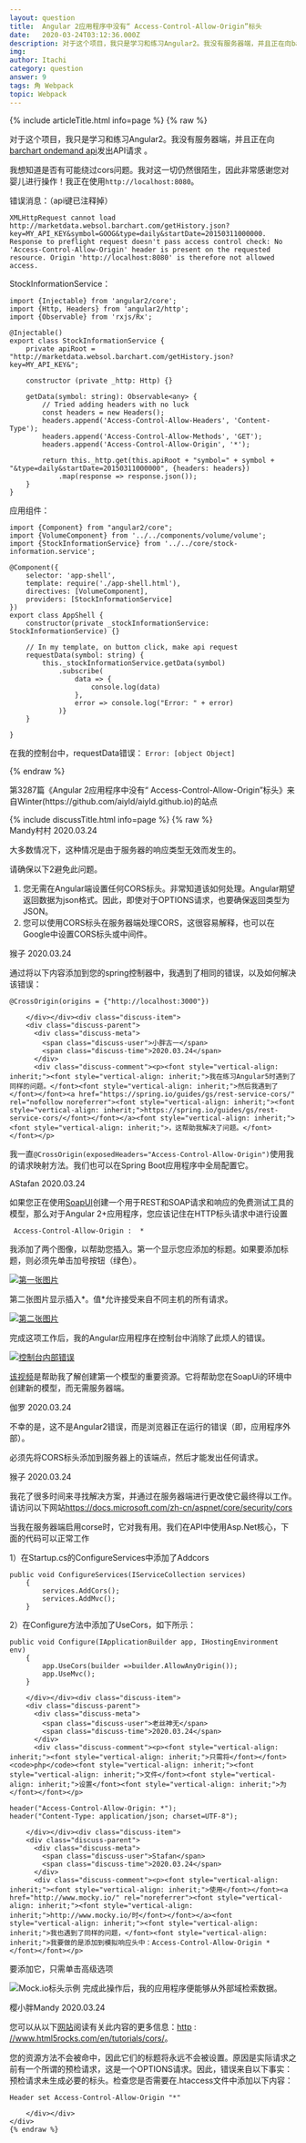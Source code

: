 ```yaml
---
layout: question
title:  Angular 2应用程序中没有“ Access-Control-Allow-Origin”标头
date:   2020-03-24T03:12:36.000Z
description: 对于这个项目，我只是学习和练习Angular2。我没有服务器端，并且正在向barchart ondemand api发出API请求  。我想知道是否...
img: 
author: Itachi
category: question
answer: 9
tags: 角 Webpack
topic: Webpack
---
```

<div class="article-root">
  <div class="article">
    {% include articleTitle.html info=page %}
    {% raw %}
    <div class="article-content"><p><font style="vertical-align: inherit;"><font style="vertical-align: inherit;">对于这个项目，我只是学习和练习Angular2。我没有服务器端，并且正在向</font></font><a href="http://www.barchartondemand.com/api.php"><font style="vertical-align: inherit;"><font style="vertical-align: inherit;">barchart ondemand api</font></font></a><font style="vertical-align: inherit;"><font style="vertical-align: inherit;">发出API请求 
 </font><font style="vertical-align: inherit;">。</font></font></p>

<p><font style="vertical-align: inherit;"><font style="vertical-align: inherit;">我想知道是否有可能绕过cors问题。</font><font style="vertical-align: inherit;">我对这一切仍然很陌生，因此非常感谢您对婴儿进行操作！</font><font style="vertical-align: inherit;">我正在使用</font></font><code>http://localhost:8080</code><font style="vertical-align: inherit;"><font style="vertical-align: inherit;">。</font></font></p>

<p><font style="vertical-align: inherit;"><font style="vertical-align: inherit;">错误消息：（api键已注释掉） </font></font></p>

<p><code>XMLHttpRequest cannot load http://marketdata.websol.barchart.com/getHistory.json?key=MY_API_KEY&amp;symbol=GOOG&amp;type=daily&amp;startDate=20150311000000. Response to preflight request doesn't pass access control check: No 'Access-Control-Allow-Origin' header is present on the requested resource. Origin 'http://localhost:8080' is therefore not allowed access.</code></p>

<p><font style="vertical-align: inherit;"><font style="vertical-align: inherit;">StockInformationService：</font></font></p>

<pre><code>import {Injectable} from 'angular2/core';<font></font>
import {Http, Headers} from 'angular2/http';<font></font>
import {Observable} from 'rxjs/Rx';<font></font>
<font></font>
@Injectable()<font></font>
export class StockInformationService {<font></font>
    private apiRoot = "http://marketdata.websol.barchart.com/getHistory.json?key=MY_API_KEY&amp;";<font></font>
<font></font>
    constructor (private _http: Http) {}<font></font>
<font></font>
    getData(symbol: string): Observable&lt;any&gt; {<font></font>
        // Tried adding headers with no luck<font></font>
        const headers = new Headers();<font></font>
        headers.append('Access-Control-Allow-Headers', 'Content-Type');<font></font>
        headers.append('Access-Control-Allow-Methods', 'GET');<font></font>
        headers.append('Access-Control-Allow-Origin', '*');<font></font>
<font></font>
        return this._http.get(this.apiRoot + "symbol=" + symbol + "&amp;type=daily&amp;startDate=20150311000000", {headers: headers})<font></font>
            .map(response =&gt; response.json());<font></font>
    }<font></font>
}<font></font>
</code></pre>

<p><font style="vertical-align: inherit;"><font style="vertical-align: inherit;">应用组件：</font></font></p>

<pre><code>import {Component} from "angular2/core";<font></font>
import {VolumeComponent} from '../../components/volume/volume';<font></font>
import {StockInformationService} from '../../core/stock-information.service';<font></font>
<font></font>
@Component({<font></font>
    selector: 'app-shell',<font></font>
    template: require('./app-shell.html'),<font></font>
    directives: [VolumeComponent],<font></font>
    providers: [StockInformationService]<font></font>
})<font></font>
export class AppShell {<font></font>
    constructor(private _stockInformationService: StockInformationService) {}<font></font>
<font></font>
    // In my template, on button click, make api request<font></font>
    requestData(symbol: string) {<font></font>
        this._stockInformationService.getData(symbol)<font></font>
            .subscribe(<font></font>
                data =&gt; {<font></font>
                    console.log(data)<font></font>
                },<font></font>
                error =&gt; console.log("Error: " + error)<font></font>
            )}<font></font>
    }<font></font>
<font></font>
}<font></font>
</code></pre>

<p><font style="vertical-align: inherit;"><font style="vertical-align: inherit;">在我的控制台中，requestData错误：
</font></font><code>Error: [object Object]</code></p></div>
    {% endraw %}
  </div>
  <p class="winter_mark">第3287篇《Angular 2应用程序中没有“ Access-Control-Allow-Origin”标头》来自Winter(https://github.com/aiyld/aiyld.github.io)的站点</p>
  <div class="discuss-wrapper">
    {% include discussTitle.html info=page %}
    {% raw %}
    <div class="discuss-list">
    <div class="discuss-item">
        <div class="discuss-parent">
          <div class="discuss-meta">
            <span class="discuss-user">Mandy村村</span>
            <span class="discuss-time">2020.03.24</span>
          </div>
          <div class="discuss-comment"><p><font style="vertical-align: inherit;"><font style="vertical-align: inherit;">大多数情况下，这种情况是由于服务器的响应类型无效而发生的。</font></font></p>

<p><font style="vertical-align: inherit;"><font style="vertical-align: inherit;">请确保以下2避免此问题。</font></font></p>

<ol>
<li><font style="vertical-align: inherit;"><font style="vertical-align: inherit;">您无需在Angular端设置任何CORS标头。</font><font style="vertical-align: inherit;">非常知道该如何处理。</font><font style="vertical-align: inherit;">Angular期望返回数据为json格式。</font><font style="vertical-align: inherit;">因此，即使对于OPTIONS请求，也要确保返回类型为JSON。</font></font></li>
<li><font style="vertical-align: inherit;"><font style="vertical-align: inherit;">您可以使用CORS标头在服务器端处理CORS，这很容易解释，也可以在Google中设置CORS标头或中间件。</font></font></li>
</ol></div>
        </div></div><div class="discuss-item">
        <div class="discuss-parent">
          <div class="discuss-meta">
            <span class="discuss-user">猴子</span>
            <span class="discuss-time">2020.03.24</span>
          </div>
          <div class="discuss-comment"><p><font style="vertical-align: inherit;"><font style="vertical-align: inherit;">通过将以下内容添加到您的spring控制器中，我遇到了相同的错误，以及如何解决该错误：</font></font></p>

<pre><code>@CrossOrigin(origins = {"http://localhost:3000"})
</code></pre></div>
        </div></div><div class="discuss-item">
        <div class="discuss-parent">
          <div class="discuss-meta">
            <span class="discuss-user">小胖古一</span>
            <span class="discuss-time">2020.03.24</span>
          </div>
          <div class="discuss-comment"><p><font style="vertical-align: inherit;"><font style="vertical-align: inherit;">我在练习Angular5时遇到了同样的问题。</font><font style="vertical-align: inherit;">然后我遇到了</font></font><a href="https://spring.io/guides/gs/rest-service-cors/" rel="nofollow noreferrer"><font style="vertical-align: inherit;"><font style="vertical-align: inherit;">https://spring.io/guides/gs/rest-service-cors/</font></font></a><font style="vertical-align: inherit;"><font style="vertical-align: inherit;">，这帮助我解决了问题。</font></font></p>

<p><font style="vertical-align: inherit;"><font style="vertical-align: inherit;">我一直</font></font><code>@CrossOrigin(exposedHeaders="Access-Control-Allow-Origin")</code><font style="vertical-align: inherit;"><font style="vertical-align: inherit;">使用我的请求映射方法。</font><font style="vertical-align: inherit;">我们也可以在Spring Boot应用程序中全局配置它。</font></font></p></div>
        </div></div><div class="discuss-item">
        <div class="discuss-parent">
          <div class="discuss-meta">
            <span class="discuss-user">AStafan</span>
            <span class="discuss-time">2020.03.24</span>
          </div>
          <div class="discuss-comment"><p><font style="vertical-align: inherit;"><font style="vertical-align: inherit;">如果您正在使用</font></font><a href="https://www.soapui.org/" rel="nofollow noreferrer"><font style="vertical-align: inherit;"><font style="vertical-align: inherit;">SoapUI</font></font></a><font style="vertical-align: inherit;"><font style="vertical-align: inherit;">创建一个</font><font style="vertical-align: inherit;">用于REST和SOAP请求和响应的免费测试工具的模型，那么对于Angular 2+应用程序，您应该记住在HTTP标头请求中进行设置</font></font></p>

<pre><code> Access-Control-Allow-Origin :  *
</code></pre>

<p><font style="vertical-align: inherit;"><font style="vertical-align: inherit;">我添加了两个图像，以帮助您插入。</font><font style="vertical-align: inherit;">第一个显示您应添加的标题。</font><font style="vertical-align: inherit;">如果要添加标题，则必须先单击加号按钮（绿色）。</font></font></p>

<p><a href="https://i.stack.imgur.com/jEzSH.jpg" rel="nofollow noreferrer"><img src="https://i.stack.imgur.com/jEzSH.jpg" alt="第一张图片"></a></p>

<p><font style="vertical-align: inherit;"><font style="vertical-align: inherit;">第二张图片显示插入*。</font><font style="vertical-align: inherit;">值*允许接受来自不同主机的所有请求。</font></font></p>

<p><a href="https://i.stack.imgur.com/6WWns.jpg" rel="nofollow noreferrer"><img src="https://i.stack.imgur.com/6WWns.jpg" alt="第二张图片"></a></p>

<p><font style="vertical-align: inherit;"><font style="vertical-align: inherit;">完成这项工作后，我的Angular应用程序在控制台中消除了此烦人的错误。</font></font></p>

<p><a href="https://i.stack.imgur.com/IKLSt.jpg" rel="nofollow noreferrer"><img src="https://i.stack.imgur.com/IKLSt.jpg" alt="控制台内部错误"></a></p>

<p><font style="vertical-align: inherit;"></font><a href="https://www.youtube.com/watch?v=L2SMZ9bbDvE&amp;t=298s" rel="nofollow noreferrer"><font style="vertical-align: inherit;"><font style="vertical-align: inherit;">该视频</font></font></a><font style="vertical-align: inherit;"><font style="vertical-align: inherit;">是帮助我了解创建第一个模型的重要资源</font><font style="vertical-align: inherit;">。</font><font style="vertical-align: inherit;">它将帮助您在SoapUi的环境中创建新的模型，而无需服务器端。</font></font></p></div>
        </div></div><div class="discuss-item">
        <div class="discuss-parent">
          <div class="discuss-meta">
            <span class="discuss-user">伽罗</span>
            <span class="discuss-time">2020.03.24</span>
          </div>
          <div class="discuss-comment"><p><font style="vertical-align: inherit;"><font style="vertical-align: inherit;">不幸的是，这不是Angular2错误，而是浏览器正在运行的错误（即，应用程序外部）。</font></font></p>

<p><font style="vertical-align: inherit;"><font style="vertical-align: inherit;">必须先将CORS标头添加到服务器上的该端点，然后才能发出任何请求。 </font></font></p></div>
        </div></div><div class="discuss-item">
        <div class="discuss-parent">
          <div class="discuss-meta">
            <span class="discuss-user">猴子</span>
            <span class="discuss-time">2020.03.24</span>
          </div>
          <div class="discuss-comment"><p><font style="vertical-align: inherit;"><font style="vertical-align: inherit;">我花了很多时间来寻找解决方案，并通过在服务器端进行更改使它最终得以工作。请访问以下网站</font></font><a href="https://docs.microsoft.com/en-us/aspnet/core/security/cors" rel="nofollow noreferrer"><font style="vertical-align: inherit;"><font style="vertical-align: inherit;">https://docs.microsoft.com/zh-cn/aspnet/core/security/cors</font></font></a></p>

<p><font style="vertical-align: inherit;"><font style="vertical-align: inherit;">当我在服务器端启用corse时，它对我有用。我们在API中使用Asp.Net核心，下面的代码可以正常工作</font></font></p>

<p><font style="vertical-align: inherit;"><font style="vertical-align: inherit;">1）在Startup.cs的ConfigureServices中添加了Addcors</font></font></p>

<pre><code>public void ConfigureServices(IServiceCollection services)<font></font>
    {<font></font>
        services.AddCors();<font></font>
        services.AddMvc();<font></font>
    }<font></font>
</code></pre>

<p><font style="vertical-align: inherit;"><font style="vertical-align: inherit;">2）在Configure方法中添加了UseCors，如下所示：</font></font></p>

<pre><code>public void Configure(IApplicationBuilder app, IHostingEnvironment env)<font></font>
    {<font></font>
        app.UseCors(builder =&gt;builder.AllowAnyOrigin());<font></font>
        app.UseMvc();<font></font>
    }<font></font>
</code></pre></div>
        </div></div><div class="discuss-item">
        <div class="discuss-parent">
          <div class="discuss-meta">
            <span class="discuss-user">老丝神无</span>
            <span class="discuss-time">2020.03.24</span>
          </div>
          <div class="discuss-comment"><p><font style="vertical-align: inherit;"><font style="vertical-align: inherit;">只需将</font></font><code>php</code><font style="vertical-align: inherit;"><font style="vertical-align: inherit;">文件</font><font style="vertical-align: inherit;">设置</font><font style="vertical-align: inherit;">为</font></font></p>

<pre><code>header("Access-Control-Allow-Origin: *");<font></font>
header("Content-Type: application/json; charset=UTF-8");<font></font>
</code></pre></div>
        </div></div><div class="discuss-item">
        <div class="discuss-parent">
          <div class="discuss-meta">
            <span class="discuss-user">Stafan</span>
            <span class="discuss-time">2020.03.24</span>
          </div>
          <div class="discuss-comment"><p><font style="vertical-align: inherit;"><font style="vertical-align: inherit;">使用</font></font><a href="http://www.mocky.io/" rel="noreferrer"><font style="vertical-align: inherit;"><font style="vertical-align: inherit;">http://www.mocky.io/时</font></font></a><font style="vertical-align: inherit;"><font style="vertical-align: inherit;">我也遇到了同样的问题，</font><font style="vertical-align: inherit;">我要做的是添加到模拟响应头中：Access-Control-Allow-Origin *</font></font></p>

<p><font style="vertical-align: inherit;"><font style="vertical-align: inherit;">要添加它，只需单击高级选项</font></font></p>

<p><img src="https://i.stack.imgur.com/T417c.png" alt="Mock.io标头示例"><font style="vertical-align: inherit;"><font style="vertical-align: inherit;">
完成此操作后，我的应用程序便能够从外部域检索数据。</font></font></p></div>
        </div></div><div class="discuss-item">
        <div class="discuss-parent">
          <div class="discuss-meta">
            <span class="discuss-user">樱小胖Mandy</span>
            <span class="discuss-time">2020.03.24</span>
          </div>
          <div class="discuss-comment"><p><font style="vertical-align: inherit;"><font style="vertical-align: inherit;">您可以从以下</font></font><a href="http://www.html5rocks.com/en/tutorials/cors/"><font style="vertical-align: inherit;"><font style="vertical-align: inherit;">网站</font></font></a><font style="vertical-align: inherit;"><font style="vertical-align: inherit;">阅读有关此内容的更多信息：</font><a href="http://www.html5rocks.com/en/tutorials/cors/"><font style="vertical-align: inherit;">http</font></a><font style="vertical-align: inherit;"> : </font><a href="http://www.html5rocks.com/en/tutorials/cors/"><font style="vertical-align: inherit;">//www.html5rocks.com/en/tutorials/cors/</font></a><font style="vertical-align: inherit;">。</font></font></p>

<p><font style="vertical-align: inherit;"><font style="vertical-align: inherit;">您的资源方法不会被命中，因此它们的标题将永远不会被设置。</font><font style="vertical-align: inherit;">原因是实际请求之前有一个所谓的预检请求，这是一个OPTIONS请求。</font><font style="vertical-align: inherit;">因此，错误来自以下事实：预检请求未生成必要的标头。</font><font style="vertical-align: inherit;">检查您是否需要在.htaccess文件中添加以下内容：</font></font></p>

<pre><code>Header set Access-Control-Allow-Origin "*"
</code></pre></div>
        </div></div>
    </div>
    {% endraw %}
  </div>
<div>

